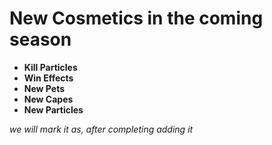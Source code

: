 # New Cosmetics in the coming season 
- **Kill Particles**
- **Win Effects**
- **New Pets**
- **New Capes**
- **New Particles**


_we will mark it as, after completing adding it_
